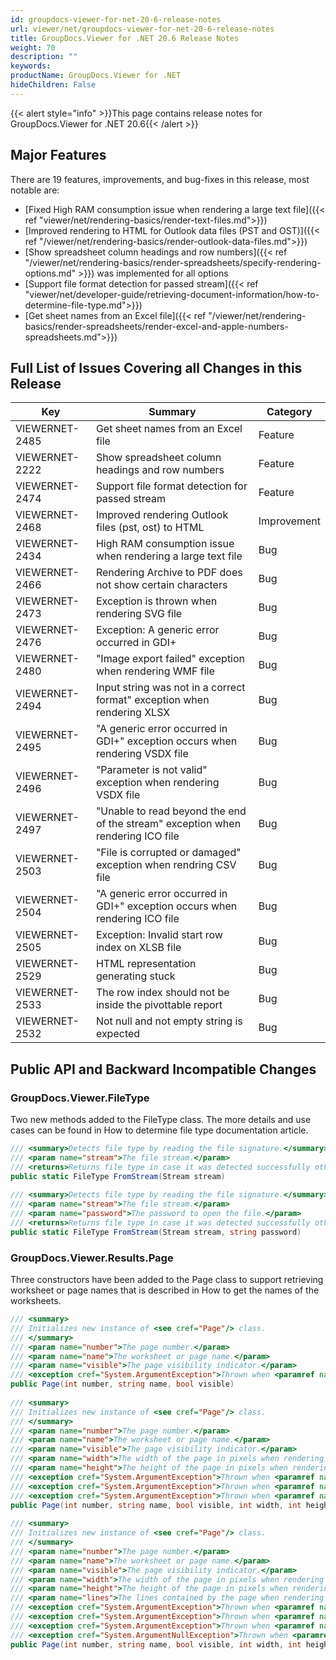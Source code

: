 ```yaml
---
id: groupdocs-viewer-for-net-20-6-release-notes
url: viewer/net/groupdocs-viewer-for-net-20-6-release-notes
title: GroupDocs.Viewer for .NET 20.6 Release Notes
weight: 70
description: ""
keywords: 
productName: GroupDocs.Viewer for .NET
hideChildren: False
---
```

{{< alert style="info" >}}This page contains release notes for GroupDocs.Viewer for .NET 20.6{{< /alert >}}

## Major Features  

There are 19 features, improvements, and bug-fixes in this release, most notable are:

* [Fixed High RAM consumption issue when rendering a large text file]({{< ref "viewer/net/rendering-basics/render-text-files.md">}})
* [Improved rendering to HTML for Outlook data files (PST and OST)]({{< ref "/viewer/net/rendering-basics/render-outlook-data-files.md">}})
* [Show spreadsheet column headings and row numbers]({{< ref "/viewer/net/rendering-basics/render-spreadsheets/specify-rendering-options.md" >}}) was implemented for all options
* [Support file format detection for passed stream]({{< ref "viewer/net/developer-guide/retrieving-document-information/how-to-determine-file-type.md">}})
* [Get sheet names from an Excel file]({{< ref "/viewer/net/rendering-basics/render-spreadsheets/render-excel-and-apple-numbers-spreadsheets.md">}})

## Full List of Issues Covering all Changes in this Release

| Key | Summary | Category |
| --- | --- | --- |
| VIEWERNET-2485 | Get sheet names from an Excel file | Feature |
| VIEWERNET-2222 | Show spreadsheet column headings and row numbers | Feature |
| VIEWERNET-2474 | Support file format detection for passed stream | Feature |
| VIEWERNET-2468 | Improved rendering Outlook files (pst, ost) to HTML | Improvement |
| VIEWERNET-2434 | High RAM consumption issue when rendering a large text file | Bug |
| VIEWERNET-2466 | Rendering Archive to PDF does not show certain characters | Bug |
| VIEWERNET-2473 | Exception is thrown when rendering SVG file | Bug |
| VIEWERNET-2476 | Exception: A generic error occurred in GDI+ | Bug |
| VIEWERNET-2480 | "Image export failed" exception when rendering WMF file | Bug |
| VIEWERNET-2494 | Input string was not in a correct format" exception when rendering XLSX | Bug |
| VIEWERNET-2495 | "A generic error occurred in GDI+" exception occurs when rendering VSDX file | Bug |
| VIEWERNET-2496 | "Parameter is not valid" exception when rendering VSDX file | Bug |
| VIEWERNET-2497 | "Unable to read beyond the end of the stream" exception when rendering ICO file | Bug |
| VIEWERNET-2503 | "File is corrupted or damaged" exception when rendring CSV file | Bug |
| VIEWERNET-2504 | "A generic error occurred in GDI+" exception occurs when rendering ICO file | Bug |
| VIEWERNET-2505 | Exception: Invalid start row index on XLSB file | Bug |
| VIEWERNET-2529 | HTML representation generating stuck | Bug |
| VIEWERNET-2533 | The row index should not be inside the pivottable report | Bug |
| VIEWERNET-2532 | Not null and not empty string is expected | Bug |

## Public API and Backward Incompatible Changes

### GroupDocs.Viewer.FileType
Two new methods added to the FileType class. The more details and use cases can be found in How to determine file type documentation article.

```csharp
/// <summary>Detects file type by reading the file signature.</summary>
/// <param name="stream">The file stream.</param>
/// <returns>Returns file type in case it was detected successfully otherwise returns default <see cref="F:GroupDocs.Viewer.FileType.Unknown" /> file type.</returns>
public static FileType FromStream(Stream stream)
 
/// <summary>Detects file type by reading the file signature.</summary>
/// <param name="stream">The file stream.</param>
/// <param name="password">The password to open the file.</param>
/// <returns>Returns file type in case it was detected successfully otherwise returns default <see cref="F:GroupDocs.Viewer.FileType.Unknown" /> file type.</returns>
public static FileType FromStream(Stream stream, string password)
```

### GroupDocs.Viewer.Results.Page
Three constructors have been added to the Page class to support retrieving worksheet or page names that is described in How to get the names of the worksheets.

```csharp
/// <summary>
/// Initializes new instance of <see cref="Page"/> class.
/// </summary>
/// <param name="number">The page number.</param>
/// <param name="name">The worksheet or page name.</param>
/// <param name="visible">The page visibility indicator.</param>
/// <exception cref="System.ArgumentException">Thrown when <paramref name="number"/> is less or equal to zero.</exception>
public Page(int number, string name, bool visible)
 
/// <summary>
/// Initializes new instance of <see cref="Page"/> class.
/// </summary>
/// <param name="number">The page number.</param>
/// <param name="name">The worksheet or page name.</param>
/// <param name="visible">The page visibility indicator.</param>
/// <param name="width">The width of the page in pixels when rendering as JPG or PNG.</param>
/// <param name="height">The height of the page in pixels when rendering as JPG or PNG.</param>
/// <exception cref="System.ArgumentException">Thrown when <paramref name="number"/> is less or equal to zero.</exception>
/// <exception cref="System.ArgumentException">Thrown when <paramref name="width"/> is less or equal to zero.</exception>
/// <exception cref="System.ArgumentException">Thrown when <paramref name="height"/> is less or equal to zero.</exception>
public Page(int number, string name, bool visible, int width, int height)
 
/// <summary>
/// Initializes new instance of <see cref="Page"/> class.
/// </summary>
/// <param name="number">The page number.</param>
/// <param name="name">The worksheet or page name.</param>
/// <param name="visible">The page visibility indicator.</param>
/// <param name="width">The width of the page in pixels when rendering as JPG or PNG.</param>
/// <param name="height">The height of the page in pixels when rendering as JPG or PNG.</param>
/// <param name="lines">The lines contained by the page when rendering as JPG or PNG with enabled Text Extraction.</param>
/// <exception cref="System.ArgumentException">Thrown when <paramref name="number"/> is less or equal to zero.</exception>
/// <exception cref="System.ArgumentException">Thrown when <paramref name="width"/> is less or equal to zero.</exception>
/// <exception cref="System.ArgumentException">Thrown when <paramref name="height"/> is less or equal to zero.</exception>
/// <exception cref="System.ArgumentNullException">Thrown when <paramref name="lines"/> is null.</exception>
public Page(int number, string name, bool visible, int width, int height, IList<Line> lines)
```